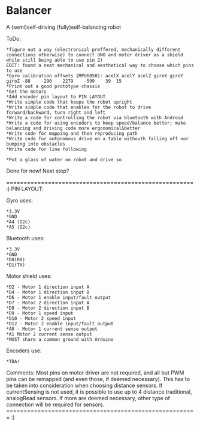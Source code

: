 # Balancer
A (semi)self-driving (fully)self-balancing robot

ToDo:

	*figure out a way (electronical preffered, mechanically different connections otherwise) to connect UNO and motor driver as a shield while still being able to use pin 2)
	EDIT: found a neat mechanical and aesthetical way to choose which pins to use
	*Gyro calibration offsets (MPU6050): acelX acelY acelZ giroX giroY giroZ -88	-290	2279	-599	39	15
	*Print out a good prototype chassis
	*Get the motors
	*Add encoder pin layout to PIN LAYOUT
	*Write simple code that keeps the robot upright
	*Write simple code that enables for the robot to drive forward/backward, turn right and left
	*Write a code for controlling the robot via bluetooth with Android
	*Write a code for using encoders to keep speed/balance better; make balancing and driving code more ergonomical&better
	*Write code for mapping and then reproducing path
	*Write code for autonomous drive on a table withouth falling off nor bumping into obstacles
	*Write code for line following
	
	*Put a glass of water on robot and drive so
	
	
Done for now! Next step?
	


====================================================== :)
PIN LAYOUT:

Gyro uses:

	*3.3V
	*GND
	*A4 (I2c)
	*A5 (I2c)

Bluetooth uses:

	*3.3V
	*GND
	*D0(RX)
	*D1(TX)

Motor shield uses:

	*D2 - Motor 1 direction input A
	*D4 - Motor 1 direction input B
	*D6 - Motor 1 enable input/fault output
	*D7 - Motor 2 direction input A
	*D8 - Motor 2 direction input B
	*D9 - Motor 1 speed input
	*D10 - Motor 2 speed input
	*D12 - Motor 2 enable input/fault output
	*A0 - Motor 1 current sense output
	*A1 Motor 2 current sense output
	*MUST share a common ground with Arduino

Encoders use:

	*TBA!
	
Comments:
Most pins on motor driver are not required, and all but PWM pins can be remapped (and even those, if deemed necessary). This has to be taken into consideration when choosing distance sensors. If currentSensing is not used, it is possible to use up to 4 distance traditional, analogRead sensors. If more are deemed necessary, other type of connection will be required for sensors.
======================================================= :)
